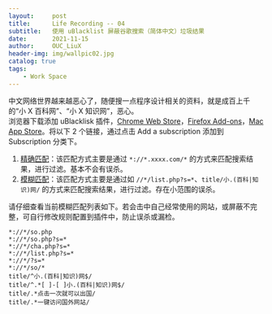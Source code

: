 ```yaml
---
layout:     post
title:      Life Recording -- 04 
subtitle:   使用 uBlacklist 屏蔽谷歌搜索（简体中文）垃圾结果     
date:       2021-11-15
author:     OUC_LiuX
header-img: img/wallpic02.jpg
catalog: true
tags: 
    - Work Space
---
```

中文网络世界越来越恶心了，随便搜一点程序设计相关的资料，就是成百上千的“小 X 百科网”、“小 X 知识网”，恶心。       
浏览器下载添加 uBlacklisk 插件，[Chrome Web Store](https://chrome.google.com/webstore/detail/ublacklist/pncfbmialoiaghdehhbnbhkkgmjanfhe)，[Firefox Add-ons](https://addons.mozilla.org/en-US/firefox/addon/ublacklist/)，[Mac App Store](https://apps.apple.com/app/ublacklist-for-safari/id1547912640)。将以下 2 个链接，通过点击 Add a subscription 添加到 Subscription 分类下。      
1. [精确匹配](https://raw.githubusercontent.com/cobaltdisco/Google-Chinese-Results-Blocklist/master/uBlacklist_subscription.txt)：该匹配方式主要是通过 `*://*.xxxx.com/*` 的方式来匹配搜索结果，进行过滤。基本不会有误杀。       
2. [模糊匹配](https://raw.githubusercontent.com/cobaltdisco/Google-Chinese-Results-Blocklist/master/uBlacklist_match_patterns.txt)：该匹配方式主要是通过如 `//*/list.php?s=*`、`title/小.(百科|知识)网/` 的方式来匹配搜索结果，进行过滤。存在小范围的误杀。

请仔细查看当前模糊匹配列表如下。若会击中自己经常使用的网站，或屏蔽不完整，可自行修改规则配置到插件中，防止误杀或漏检。        
```
*://*/so.php
*://*/so.php?s=*
*://*/cha.php?s=*
*://*/list.php?s=*
*://*/?s=*
*://*/so/*
title/^小.(百科|知识)网$/
title/^.*[ ]-[ ]小.(百科|知识)网$/
title/.*点击一次就可以出国/
title/.*一键访问国外网站/
```     